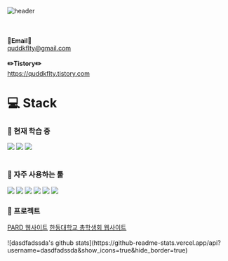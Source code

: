 ![header](https://capsule-render.vercel.app/api?type=wave&color=auto&height=300&section=header&text=박정규%&fontSize=90)
<br>
<br>
<br><br>
<Strong>📧Email📧</Strong><br>quddkflty@gmail.com<br>
<br>
<Strong>✏️Tistory✏️</Strong><br>https://quddkflty.tistory.com<br>

 
# 💻 Stack
<h3>🌱 현재 학습 중</h3>
<div style={display:flex}>
    <img src="https://img.shields.io/badge/Spring-6DB33F?style=for-the-badge&logo=Spring&logoColor=white">
 <img src="https://img.shields.io/badge/JAVA-007396?style=for-the-badge&logo=java&logoColor=white"> 
  <img src="https://img.shields.io/badge/AWS-232F3E?style=for-the-badge&logo=AWS&logoColor=white"> 
</div>
<br>
<h3>🌲 자주 사용하는 툴</h3>
<div style={display:flex}>
<img src="https://img.shields.io/badge/React-20232A?style=for-the-badge&logo=react&logoColor=61DAFB"/>
  <img src="https://img.shields.io/badge/Dart-0175C2?style=for-the-badge&logo=Dart&logoColor=white"/>
  <img src="https://img.shields.io/badge/Flutter-02569B?style=for-the-badge&logo=Flutter&logoColor=white"/>
     <img src="https://img.shields.io/badge/Figma-F24E1E?style=for-the-badge&logo=figma&logoColor=white"/>
    <img src="https://img.shields.io/badge/GitHub-100000?style=for-the-badge&logo=github&logoColor=white"/>
    <img src="https://img.shields.io/badge/firebase-ffca28?style=for-the-badge&logo=firebase&logoColor=black"/>

</div>
<div style={display:flex}>
<h3>🚀 프로젝트</h3>
<div>
<a href="https://we-pard.com">PARD 웹사이트</a>
<a href="https://stu.handong.edu/">한동대학교 총학생회 웹사이트 </a>
 </div>
<br>
 </div>
![dasdfadssda's github stats](https://github-readme-stats.vercel.app/api?username=dasdfadssda&show_icons=true&hide_border=true)
